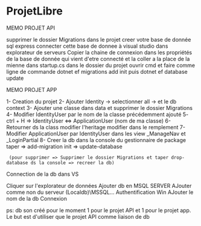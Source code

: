 # ProjetLibre

MEMO PROJET API

supprimer le dossier Migrations dans le projet
creer votre base de donnée sql express
connecter cette base de donnee à visual studio dans explorateur de serveurs
Copier la chaine de connexion dans les propriétés de la base de donnée qui vient d'etre connecté
et la coller a la place de la mienne dans startup.cs
dans le dossier du projet ouvrir cmd et faire comme ligne de commande dotnet ef migrations add init
puis dotnet ef database update

MEMO PROJET APP

1- Creation du projet
2- Ajouter Identity -> selectionner all -> et le db context
3- Ajouter une classe dans data et supprimer le dossier Migrations
4- Modifier IdentityUser par le nom de la classe précédemment ajouté
5- ctrl + H => IdentityUser <=> ApplicationUser (nom de ma classe)
6- Retourner ds la class modifier l'heritage modifier dans le remplement
7- Modifier ApplicationUser par IdentityUser  dans les view _ManageNav et _LoginPartial
8- Creer la db dans la console du gestionnaire de package taper
	 => add-migration init
	 => update-database

	 (pour supprimer => Supprimer le dossier Migrations et taper drop-database ds la console => recreer la db)


Connection de la db dans VS

Cliquer sur l'explorateur de données 
Ajouter db en MSQL SERVER
AJouter comme non du serveur (Localdb)\MSSQL...
Authentification Win
AJouter le nom de la db 
Connexion


ps:  db son créé pour le moment 1 pour le projet API et 1 pour le projet app. Le but est d'utiliser que le projet API comme liaison de db
